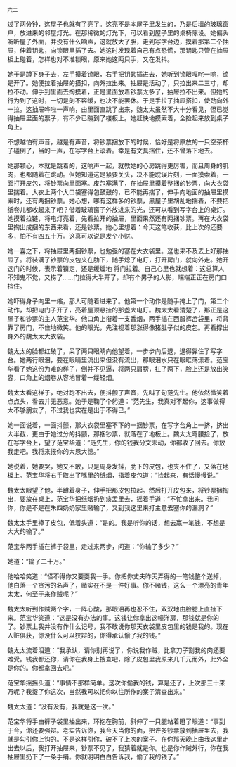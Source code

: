     六二 

   过了两分钟，这屋子也就有了亮了。这亮不是本屋子里发生的，乃是后墙的玻璃窗户，放进来的邻屋灯光。在那稀微的灯光下，可以看到屋子里的桌椅陈设。她偏头听听屋子外面，并没有什么响声，这就放大了胆，走到写字台边，摸着那第二个抽屉，伸着钥匙，向锁眼里插了去。她这时发现着自己有点恐慌，那钥匙只管在抽屉板上碰着，怎样也对不准锁眼，原来她这两只手，又在发抖。

   她于是蹲下身子去，左手摸着锁眼，右手把钥匙插进去，她听到锁眼嘎咤一响，锁是开了。她便拉着抽屉的搭扣，向外拉出来。抽屉是活动了，只拉出来二三寸，却拉不动。伸手到里面去掏摸着，正是里面放着钞票太多了，抽屉拉不出来。但她的行为到了这时，一切是刻不容缓，也决不能罢休。于是手拉了抽屉搭扣，使劲向外一拉。这抽屉哗啦一声响，由里面直跳了出来，魏太太虽然不大十分看见，但已觉得抽屉里面的票子，有不少已蹦到了楼板上。她赶快地摸索着，全捡起来放到桌子角上。

   不想越怕有声音，越是有声音，将钞票捆放下的时候，恰好是将原放的一只空茶杯子碰倒了，当的一声，在写字台上滚着。幸是有文具挡住，还不曾落下地去。

   她那颗心，本就是跳着的，这响声一起，就教她的心房跳得更厉害，而且周身的肌肉，也都随着在跳动。但她知道这是紧要关头，决不能耽误片刻，一面摸索着，一面打开皮包，将钞票向里面塞。皮包塞满了，在抽屉里摸着整捆的钞票，向大衣袋里揣着。大衣上两个大口袋塞得包鼓鼓的，已不能再揣了，伸手向地面的抽屉里摸索时，还有两捆钞票。她心想，哪有这样多的钞票，黑屋子里胡乱地揣着，不要把纸卷儿都收起来了吧？借着玻璃窗子外放进来的光，还可以看到写字台上的桌灯。她摸着拉链，将电灯亮着，先看拉开的抽屉，里面果然还有两捆钞票。再在大衣袋里掏出成捆的东西来看，还是钞票。她心里想着：今天这笔收获，比上次的还要多，怕不有四五十万。这真可以说是发个小财。

   她一喜之下，将抽屉里两捆钞票，也勉强的塞在大衣袋里。这也来不及去上好那抽屉了。将装满了钞票的皮包夹在肋下，随手熄了电灯，打开房门，就向外走。她开这门的时候，表示着镇定，还是缓缓地 将门拉着。自己心里也就想着：这总算人不知鬼不觉，又捞了……门拉得大半开了，却有个男子的人影，端端正正在房门口挡住。

   她吓得身子向里一缩，那人可随着进来了。他第一个动作是随手掩上了门，第二个动作，却把电门子开了，亮着屋顶悬挂的那盏大电灯。魏太太看清楚了，那正是这屋子和钞票的主人范宝华。他口角上衔着一支香烟，两手插在西服裤岔袋里，将背靠了房门，不住地微笑。他的眼光，先注视着那涨得像猪肚子似的皮包。再看撑出身外的魏太太大衣袋。

   魏太太的脸都红破了，呆了两只眼睛向他望着，一步步向后退，退得靠住了写字台。她两行眼泪，要在眼睛里流出来但没有流出，那眼泪水只在眼眶荡漾着。范宝华看了她这份为难的样子，倒并不见逼，将两只肩膀，扛了两下，脸上还是放出笑容，口角上的烟卷从容地冒着一缕轻烟。

   魏太太看这样子，绝对跑不出去，便抖颤了声音，先叫了句范先生。他依然微笑着点点头，看去并无恶意。她于是鞠了个躬道：“范先生，我真对不起你，这事做得太不够朋友了，不过我也实在是出于不得已。”

   她一面说着，一面抖颤，那大衣袋里塞不下的一捆钞票，在写字台角上一挤，挤出大半截，更由于她过分的抖颤，那捆钞票，就落在了地板上。魏太太弯腰捡了，放在写字台上，望了范宝华道：“范先生，你的钱我分文未动，你都收了回去。你放我走吧。我将来报你的大恩大德。”

   她说着，她要哭，她又不敢，只是周身发抖，肋下的皮包，也夹不住了，又落在地板上。范宝华将右手取出了嘴里的纸烟，指着皮包道：“捡起来，有话慢慢说。”

   魏太太眼望了他，半蹲着身子，伸手把那皮包拉起。然后打开皮包来，将钞票捆掏出，要放在桌上，范宝华把纸烟扔到痰盂里去，摇着手道：“不忙拿出来。我问你，你是不是在朱四奶奶家里赌输了，又到我这里来打主意去塞你的漏洞？”

   魏太太手里捧了皮包，低着头道：“是的。我是听你的话，想去赢一笔钱，不想是大大的输了。”

   范宝华两手插在裤子袋里，走过来两步，问道：“你输了多少？”

   她道：“输了二十万。”

   他哈哈笑道：“怪不得你又要耍我一手。你把你丈夫昨天弄得的一笔钱整个送掉，他白落一个贪污的名声了，赌实在不是一件好事。你不赌钱，这么一个漂亮的青年太太，何至于来作贼呢？”

   魏太太听到作贼两个字，一阵心酸，那眼泪再也忍不住，双双地由脸腮上直挂下来。范宝华笑道：“这是没有办法的事。这钱让你拿出这幢洋房，那钱就是你的了。钞票上我并没有作什么记号，我不敢说你那天衣袋里皮包里的钱是我的。现在人赃俱获，你没什么可以狡辩的，你得承认偷了我的钱。”

   魏太太流着泪道：“我承认，请你别再说了，你说我作贼，比拿刀子割我的肉还要难受。钱我都还你，请你在我身上搜查吧，除了皮包里我原来几千元而外，此外全是你的。你都拿回去吧。”

   范宝华摇摇头道：“事情不那样简单。这次你偷我的钱，算是还了，上次那三十来万呢？我捉了你这次，当然我可以把你以往所作的案子清查出来。”

   魏太太道：“没有没有，我就是这一次。”

   范宝华将手由裤子袋里抽出来，环抱在胸前，斜伸了一只腿站着瞪了眼道：“事到于今，你还要强辩。老实告诉你，我今天当你的面，把许多钞票放到抽屉里去，我就是勾引你上钩的。不是这样引你，破不了上次的案子。在你那天晚上由我这里走出去以后，我打开抽屉来，钞票不见了，我猜着就是你。也是你作贼外行，你在我抽屉里扔下了一条手绢。你就明明白白告诉我，偷了我的钱了。”


